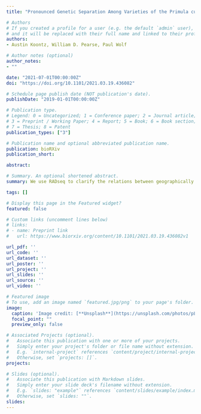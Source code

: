 ```yaml
---
title: "Pronounced Genetic Separation Among Varieties of the Primula cusickiana Species Complex, a Great Basin Endemic"

# Authors
# If you created a profile for a user (e.g. the default `admin` user), write the username (folder name) here 
# and it will be replaced with their full name and linked to their profile.
authors:
- Austin Koontz, William D. Pearse, Paul Wolf

# Author notes (optional)
author_notes:
- ""

date: "2021-07-01T00:00:00Z"
doi: "https://doi.org/10.1101/2021.03.19.436082"

# Schedule page publish date (NOT publication's date).
publishDate: "2019-01-01T00:00:00Z"

# Publication type.
# Legend: 0 = Uncategorized; 1 = Conference paper; 2 = Journal article;
# 3 = Preprint / Working Paper; 4 = Report; 5 = Book; 6 = Book section;
# 7 = Thesis; 8 = Patent
publication_types: ["3"]

# Publication name and optional abbreviated publication name.
publication: bioRXiv
publication_short: 

abstract: 

# Summary. An optional shortened abstract.
summary: We use RADseq to clarify the relations between geographically distinct but morphologically similar varieties of the _Primula cusickiana_ species complex, and to contextualize past findings of strong genetic structure among populations within varieties.

tags: []

# Display this page in the Featured widget?
featured: false

# Custom links (uncomment lines below)
# links:
# - name: Preprint link
#   url: https://www.biorxiv.org/content/10.1101/2021.03.19.436082v1

url_pdf: ''
url_code: ''
url_dataset: ''
url_poster: ''
url_project: ''
url_slides: ''
url_source: ''
url_video: ''

# Featured image
# To use, add an image named `featured.jpg/png` to your page's folder. 
image:
  caption: 'Image credit: [**Unsplash**](https://unsplash.com/photos/pLCdAaMFLTE)'
  focal_point: ""
  preview_only: false

# Associated Projects (optional).
#   Associate this publication with one or more of your projects.
#   Simply enter your project's folder or file name without extension.
#   E.g. `internal-project` references `content/project/internal-project/index.md`.
#   Otherwise, set `projects: []`.
projects: 

# Slides (optional).
#   Associate this publication with Markdown slides.
#   Simply enter your slide deck's filename without extension.
#   E.g. `slides: "example"` references `content/slides/example/index.md`.
#   Otherwise, set `slides: ""`.
slides: 
---
```

